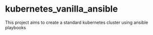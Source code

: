 # kubernetes_vanilla_ansible
This project aims to create a standard kubernetes cluster using ansible playbooks
